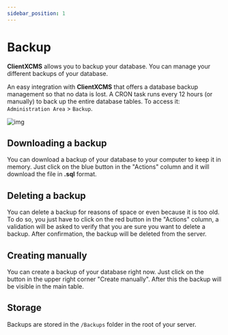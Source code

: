 ```yaml
---
sidebar_position: 1
---
```


# Backup
**ClientXCMS** allows you to backup your database. You can manage your different backups of your database.

An easy integration with **ClientXCMS** that offers a database backup management so that no data is lost.
A CRON task runs every 12 hours (or manually) to back up the entire database tables.
To access it: `Administration Area` > `Backup`.

![img](https://media.discordapp.net/attachments/829844680539111486/957442535767289876/unknown.png?width=1440&height=390)
## Downloading a backup
You can download a backup of your database to your computer to keep it in memory. Just click on the blue button in the "Actions" column and it will download the file in **.sql** format.

## Deleting a backup
You can delete a backup for reasons of space or even because it is too old. To do so, you just have to click on the red button in the "Actions" column, a validation will be asked to verify that you are sure you want to delete a backup. After confirmation, the backup will be deleted from the server.
## Creating manually
You can create a backup of your database right now. Just click on the button in the upper right corner "Create manually". After this the backup will be visible in the main table.
## Storage
Backups are stored in the `/Backups` folder in the root of your server.